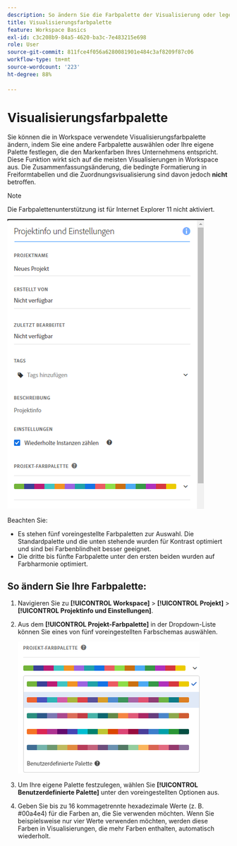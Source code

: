 ```yaml
---
description: So ändern Sie die Farbpalette der Visualisierung oder legen eine eigene benutzerdefinierte Farbpalette fest.
title: Visualisierungsfarbpalette
feature: Workspace Basics
exl-id: c3c208b9-84a5-4620-ba3c-7e483215e698
role: User
source-git-commit: 811fce4f056a6280081901e484c3af8209f87c06
workflow-type: tm+mt
source-wordcount: '223'
ht-degree: 88%

---
```


# Visualisierungsfarbpalette

Sie können die in Workspace verwendete Visualisierungsfarbpalette ändern, indem Sie eine andere Farbpalette auswählen oder Ihre eigene Palette festlegen, die den Markenfarben Ihres Unternehmens entspricht. Diese Funktion wirkt sich auf die meisten Visualisierungen in Workspace aus. Die Zusammenfassungsänderung, die bedingte Formatierung in Freiformtabellen und die Zuordnungsvisualisierung sind davon jedoch **nicht** betroffen.

>[!NOTE]
>
>Die Farbpalettenunterstützung ist für Internet Explorer 11 nicht aktiviert.

![Das Fenster Projektinfo und Einstellungen .](assets/color_palettes.png)

Beachten Sie:

* Es stehen fünf voreingestellte Farbpaletten zur Auswahl. Die Standardpalette und die unten stehende wurden für Kontrast optimiert und sind bei Farbenblindheit besser geeignet.
* Die dritte bis fünfte Farbpalette unter den ersten beiden wurden auf Farbharmonie optimiert.

## So ändern Sie Ihre Farbpalette:

1. Navigieren Sie zu **[!UICONTROL Workspace]** > **[!UICONTROL Projekt]** > **[!UICONTROL Projektinfo und Einstellungen]**.
1. Aus dem **[!UICONTROL Projekt-Farbpalette]** in der Dropdown-Liste können Sie eines von fünf voreingestellten Farbschemas auswählen.

   ![Die fünf voreingestellten Farbschemata.](assets/custom_palette.png)

1. Um Ihre eigene Palette festzulegen, wählen Sie **[!UICONTROL Benutzerdefinierte Palette]** unter den voreingestellten Optionen aus.
1. Geben Sie bis zu 16 kommagetrennte hexadezimale Werte (z. B. #00a4e4) für die Farben an, die Sie verwenden möchten. Wenn Sie beispielsweise nur vier Werte verwenden möchten, werden diese Farben in Visualisierungen, die mehr Farben enthalten, automatisch wiederholt.
